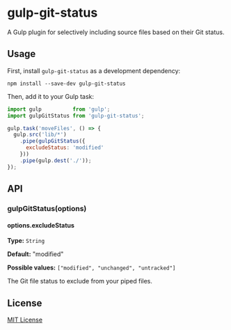 # gulp-git-status

A Gulp plugin for selectively including source files based on their Git status.

## Usage

First, install `gulp-git-status` as a development dependency:

```
npm install --save-dev gulp-git-status
```

Then, add it to your Gulp task:

```javascript
import gulp          from 'gulp';
import gulpGitStatus from 'gulp-git-status';

gulp.task('moveFiles', () => {
  gulp.src('lib/*')
    .pipe(gulpGitStatus({
      excludeStatus: 'modified'
    }))
    .pipe(gulp.dest('./'));
});
```

## API

### gulpGitStatus(options)

#### options.excludeStatus

**Type:** `String`

**Default:** "modified"

**Possible values:** `["modified", "unchanged", "untracked"]`

The Git file status to exclude from your piped files.

## License

[MIT License](http://en.wikipedia.org/wiki/MIT_License)
